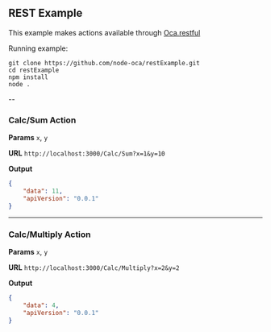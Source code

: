 ## REST Example

This example makes actions available through [Oca.restful](https://node-oca.github.io/docs/class/src/Provider.js~Provider.html#static-method-restful)

Running example:
```
git clone https://github.com/node-oca/restExample.git
cd restExample
npm install
node .
```
--

### Calc/Sum Action

**Params**
`x`, `y`

**URL**
`http://localhost:3000/Calc/Sum?x=1&y=10`

**Output**
```json
{
    "data": 11,
    "apiVersion": "0.0.1"
}
```
---

### Calc/Multiply Action

**Params**
`x`, `y`

**URL**
`http://localhost:3000/Calc/Multiply?x=2&y=2`

**Output**
```json
{
    "data": 4,
    "apiVersion": "0.0.1"
}
```

